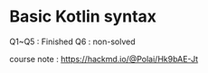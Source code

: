  # Basic Kotlin syntax

Q1~Q5 : Finished 
Q6 : non-solved

course note : https://hackmd.io/@Polai/Hk9bAE-Jt  
